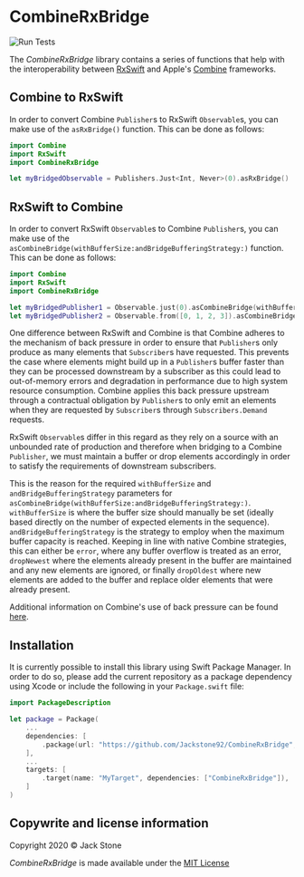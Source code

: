 # CombineRxBridge

![Run Tests](https://github.com/Jackstone92/CombineRxBridge/workflows/Run%20Tests/badge.svg)

The *CombineRxBridge* library contains a series of functions that help with the interoperability between [RxSwift](https://github.com/ReactiveX/RxSwift) and Apple's [Combine](https://developer.apple.com/documentation/combine) frameworks.  

## Combine to RxSwift
In order to convert Combine `Publisher`s to RxSwift  `Observable`s, you can make use of the `asRxBridge()` function. This can be done as follows:
```swift
import Combine
import RxSwift
import CombineRxBridge

let myBridgedObservable = Publishers.Just<Int, Never>(0).asRxBridge()
```

## RxSwift to Combine
In order to convert RxSwift `Observable`s to Combine `Publisher`s, you can make use of the
`asCombineBridge(withBufferSize:andBridgeBufferingStrategy:)` function. This can be done as follows:
```swift
import Combine
import RxSwift
import CombineRxBridge

let myBridgedPublisher1 = Observable.just(0).asCombineBridge(withBufferSize: 1, andBridgeBufferingStrategy: .error)
let myBridgedPublisher2 = Observable.from([0, 1, 2, 3]).asCombineBridge(withBufferSize: 4, andBridgeBufferingStrategy: .error)
```

One difference between RxSwift and Combine is that Combine adheres to the mechanism of back pressure in order to ensure that `Publisher`s only produce as many elements that `Subscriber`s have requested. This prevents the case where elements might build up in a `Publisher`s buffer faster than they can be processed downstream by a subscriber as this could lead to out-of-memory errors and degradation in performance due to high system resource consumption. Combine applies this back pressure upstream through a contractual obligation by `Publisher`s to only emit an elements when they are requested by `Subscriber`s through `Subscribers.Demand` requests.

RxSwift `Observable`s differ in this regard as they rely on a source with an unbounded rate of production and therefore when bridging to a Combine `Publisher`, we must maintain a buffer or drop elements accordingly in order to satisfy the requirements of downstream subscribers.

This is the reason for the required `withBufferSize` and `andBridgeBufferingStrategy` parameters for `asCombineBridge(withBufferSize:andBridgeBufferingStrategy:)`. `withBufferSize` is where the buffer size should manually be set (ideally based directly on the number of expected elements in the sequence). `andBridgeBufferingStrategy` is the strategy to employ when the maximum buffer capacity is reached. Keeping in line with native Combine strategies, this can either be `error`, where any buffer overflow is treated as an error, `dropNewest` where the elements already present in the buffer are maintained and any new elements are ignored, or finally `dropOldest` where new elements are added to the buffer and replace older elements that were already present.

Additional information on Combine's use of back pressure can be found [here](https://developer.apple.com/documentation/combine/processing-published-elements-with-subscribers).

## Installation

It is currently possible to install this library using Swift Package Manager. In order to do so, please add the current repository as a package dependency using Xcode or include the following in your `Package.swift` file:
```swift
import PackageDescription

let package = Package(
    ...
    dependencies: [
        .package(url: "https://github.com/Jackstone92/CombineRxBridge", .upToNextMajor(from: "0.1.0")),
    ],
    ...
    targets: [
        .target(name: "MyTarget", dependencies: ["CombineRxBridge"]),
    ]
)
```

## Copywrite and license information
Copyright 2020 © Jack Stone

*CombineRxBridge* is made available under the [MIT License](https://github.com/Jackstone92/CombineRxBridge/blob/main/LICENSE)

